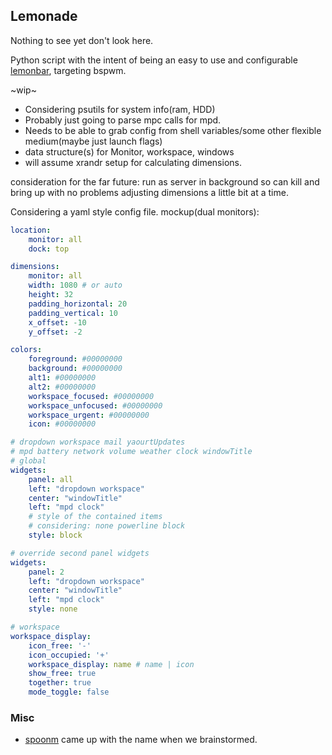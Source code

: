 ## Lemonade

Nothing to see yet don't look here.

Python script with the intent of being an easy to use and configurable [lemonbar](https://github.com/LemonBoy/bar), targeting bspwm.

~wip~

- Considering psutils for system info(ram, HDD)
- Probably just going to parse mpc calls for mpd.
- Needs to be able to grab config from shell variables/some other flexible medium(maybe just launch flags)
- data structure(s) for Monitor, workspace, windows
- will assume xrandr setup for calculating dimensions.

consideration for the far future: run as server in background so can kill and bring up with no problems adjusting dimensions a little bit at a time.

Considering a yaml style config file. mockup(dual monitors):

``` yaml
location:
	monitor: all
	dock: top

dimensions:
	monitor: all
	width: 1080	# or auto
	height: 32
	padding_horizontal: 20
	padding_vertical: 10
	x_offset: -10
	y_offset: -2

colors:
	foreground: #00000000
	background: #00000000
	alt1: #00000000
	alt2: #00000000
	workspace_focused: #00000000
	workspace_unfocused: #00000000
	workspace_urgent: #00000000
	icon: #00000000

# dropdown workspace mail yaourtUpdates
# mpd battery network volume weather clock windowTitle
# global
widgets:
	panel: all
	left: "dropdown workspace"
	center: "windowTitle"
	left: "mpd clock"
	# style of the contained items
	# considering: none powerline block
	style: block

# override second panel widgets
widgets:
	panel: 2
	left: "dropdown workspace"
	center: "windowTitle"
	left: "mpd clock"
	style: none

# workspace
workspace_display:
	icon_free: '-'
	icon_occupied: '+'
	workspace_display: name # name | icon
	show_free: true
	together: true
	mode_toggle: false


```

### Misc
- [spoonm](http://github.com/skewerr) came up with the name when we brainstormed.
